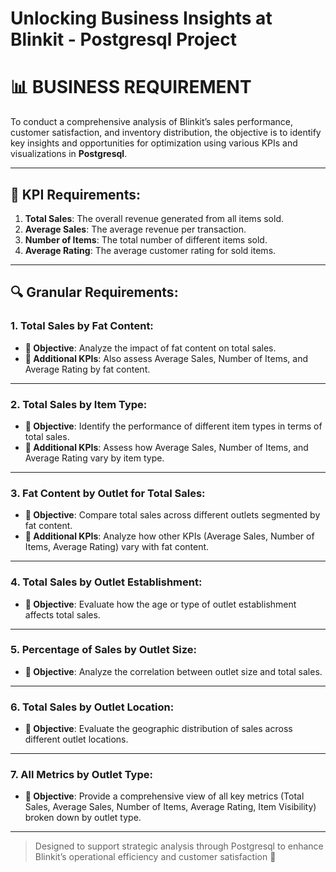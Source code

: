 # Unlocking Business Insights at Blinkit - Postgresql Project
# 📊 BUSINESS REQUIREMENT

To conduct a comprehensive analysis of Blinkit’s sales performance, customer satisfaction, and inventory distribution, the objective is to identify key insights and opportunities for optimization using various KPIs and visualizations in **Postgresql**.

---

## 🎯 KPI Requirements:

1. **Total Sales**: The overall revenue generated from all items sold.
2. **Average Sales**: The average revenue per transaction.
3. **Number of Items**: The total number of different items sold.
4. **Average Rating**: The average customer rating for sold items.

---

## 🔍 Granular Requirements:

### 1. Total Sales by Fat Content:
- **🎯 Objective**: Analyze the impact of fat content on total sales.
- **📌 Additional KPIs**: Also assess Average Sales, Number of Items, and Average Rating by fat content.

---

### 2. Total Sales by Item Type:
- **🎯 Objective**: Identify the performance of different item types in terms of total sales.
- **📌 Additional KPIs**: Assess how Average Sales, Number of Items, and Average Rating vary by item type.

---

### 3. Fat Content by Outlet for Total Sales:
- **🎯 Objective**: Compare total sales across different outlets segmented by fat content.
- **📌 Additional KPIs**: Analyze how other KPIs (Average Sales, Number of Items, Average Rating) vary with fat content.

---

### 4. Total Sales by Outlet Establishment:
- **🎯 Objective**: Evaluate how the age or type of outlet establishment affects total sales.

---

### 5. Percentage of Sales by Outlet Size:
- **🎯 Objective**: Analyze the correlation between outlet size and total sales.

---

### 6. Total Sales by Outlet Location:
- **🎯 Objective**: Evaluate the geographic distribution of sales across different outlet locations.

---

### 7. All Metrics by Outlet Type:
- **🎯 Objective**: Provide a comprehensive view of all key metrics (Total Sales, Average Sales, Number of Items, Average Rating, Item Visibility) broken down by outlet type.

---

> Designed to support strategic analysis through Postgresql to enhance Blinkit’s operational efficiency and customer satisfaction 🚀
